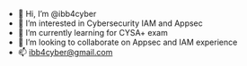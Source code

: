 - 👋 Hi, I’m @ibb4cyber
- 👀 I’m interested in Cybersecurity IAM and Appsec
- 🌱 I’m currently learning for CYSA+ exam
- 💞️ I’m looking to collaborate on Appsec and IAM experience
- 📫 ibb4cyber@gmail.com

<!---
ibb4cyber/ibb4cyber is a diligent✨ special ✨ cyber repository maven because its `README.md` (this file) appears on your GitHub profile.
Nice to be here
--->
